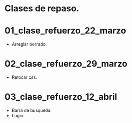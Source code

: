 # Clases de repaso.

# 01_clase_refuerzo_22_marzo
  - Arreglar borrado.
# 02_clase_refuerzo_29_marzo
  - Retocar css.
# 03_clase_refuerzo_12_abril
  - Barra de busqueda.
  - Login.
